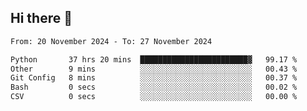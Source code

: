 ## Hi there 👋

<!--
**Bojupi/Bojupi** is a ✨ _special_ ✨ repository because its `README.md` (this file) appears on your GitHub profile.

Here are some ideas to get you started:

- 🔭 I’m currently working on ...
- 🌱 I’m currently learning ...
- 👯 I’m looking to collaborate on ...
- 🤔 I’m looking for help with ...
- 💬 Ask me about ...
- 📫 How to reach me: ...
- 😄 Pronouns: ...
- ⚡ Fun fact: ...
-->

<!--START_SECTION:waka-->

```txt
From: 20 November 2024 - To: 27 November 2024

Python       37 hrs 20 mins  ████████████████████████▓   99.17 %
Other        9 mins          ░░░░░░░░░░░░░░░░░░░░░░░░░   00.43 %
Git Config   8 mins          ░░░░░░░░░░░░░░░░░░░░░░░░░   00.37 %
Bash         0 secs          ░░░░░░░░░░░░░░░░░░░░░░░░░   00.02 %
CSV          0 secs          ░░░░░░░░░░░░░░░░░░░░░░░░░   00.00 %
```

<!--END_SECTION:waka-->
